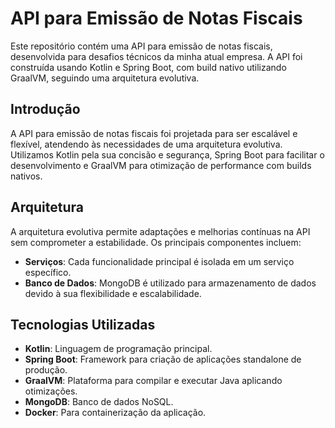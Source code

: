 # API para Emissão de Notas Fiscais

Este repositório contém uma API para emissão de notas fiscais, desenvolvida para desafios técnicos da minha atual empresa. A API foi construída usando Kotlin e Spring Boot, com build nativo utilizando GraalVM, seguindo uma arquitetura evolutiva.

## Introdução

A API para emissão de notas fiscais foi projetada para ser escalável e flexível, atendendo às necessidades de uma arquitetura evolutiva. Utilizamos Kotlin pela sua concisão e segurança, Spring Boot para facilitar o desenvolvimento e GraalVM para otimização de performance com builds nativos.

## Arquitetura

A arquitetura evolutiva permite adaptações e melhorias contínuas na API sem comprometer a estabilidade. Os principais componentes incluem:

- **Serviços**: Cada funcionalidade principal é isolada em um serviço específico.
- **Banco de Dados**: MongoDB é utilizado para armazenamento de dados devido à sua flexibilidade e escalabilidade.

## Tecnologias Utilizadas

- **Kotlin**: Linguagem de programação principal.
- **Spring Boot**: Framework para criação de aplicações standalone de produção.
- **GraalVM**: Plataforma para compilar e executar Java aplicando otimizações.
- **MongoDB**: Banco de dados NoSQL.
- **Docker**: Para containerização da aplicação.

